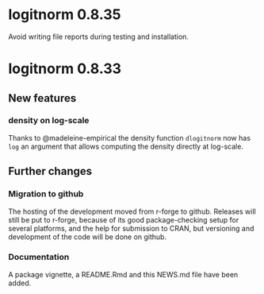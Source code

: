 # logitnorm 0.8.35
Avoid writing file reports during testing and installation.

# logitnorm 0.8.33

## New features

### density on log-scale 

Thanks to @madeleine-empirical the density function `dlogitnorm` now has `log` an argument that allows computing the density directly at log-scale.


## Further changes

### Migration to github

The hosting of the development moved from r-forge to github. Releases will still be put to r-forge, because of its good package-checking setup for several platforms, and the help for submission to CRAN, but versioning and development of the code will be done on github. 

### Documentation

A package vignette, a README.Rmd and this NEWS.md file have been added.
 
